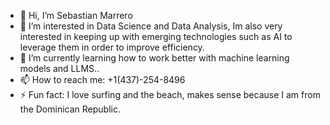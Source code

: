 - 👋 Hi, I’m Sebastian Marrero
- 👀 I’m interested in Data Science and Data Analysis, Im also very interested in keeping up with emerging technologies such as AI to leverage them in order to improve efficiency. 
- 🌱 I’m currently learning how to work better with machine learning models and LLMS..
- 📫 How to reach me: +1(437)-254-8496
- ⚡ Fun fact: I love surfing and the beach, makes sense because I am from the Dominican Republic.

<!---
MangueSangue/MangueSangue is a ✨ special ✨ repository because its `README.md` (this file) appears on your GitHub profile.
You can click the Preview link to take a look at your changes.
--->
